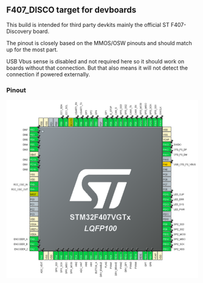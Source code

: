 ## F407_DISCO target for devboards

This build is intended for third party devkits mainly the official ST F407-Discovery board.

The pinout is closely based on the MMOS/OSW pinouts and should match up for the most part.

USB Vbus sense is disabled and not required here so it should work on boards without that connection. But that also means it will not detect the connection if powered externally.


### Pinout
![pinout](pinout.png)